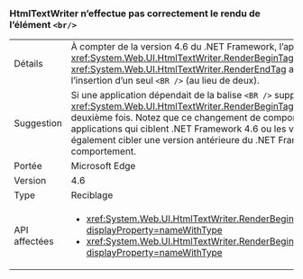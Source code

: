 ### <a name="htmltextwriter-does-not-render-br-element-correctly"></a>HtmlTextWriter n’effectue pas correctement le rendu de l’élément `<br/>`

|   |   |
|---|---|
|Détails|À compter de la version 4.6 du .NET Framework, l’appel de <xref:System.Web.UI.HtmlTextWriter.RenderBeginTag(System.String)> et <xref:System.Web.UI.HtmlTextWriter.RenderEndTag> avec un élément <code>&lt;BR /&gt;</code> aboutit à l’insertion d’un seul <code>&lt;BR /&gt;</code> (au lieu de deux).|
|Suggestion|Si une application dépendait de la balise <code>&lt;BR /&gt;</code> supplémentaire, <xref:System.Web.UI.HtmlTextWriter.RenderBeginTag(System.String)> doit être appelé une deuxième fois. Notez que ce changement de comportement affecte uniquement les applications qui ciblent .NET Framework 4.6 ou les versions ultérieures. Vous pouvez donc également cibler une version antérieure du .NET Framework pour obtenir l’ancien comportement.|
|Portée|Microsoft Edge|
|Version|4.6|
|Type|Reciblage|
|API affectées|<ul><li><xref:System.Web.UI.HtmlTextWriter.RenderBeginTag(System.String)?displayProperty=nameWithType></li><li><xref:System.Web.UI.HtmlTextWriter.RenderBeginTag(System.Web.UI.HtmlTextWriterTag)?displayProperty=nameWithType></li></ul>|

